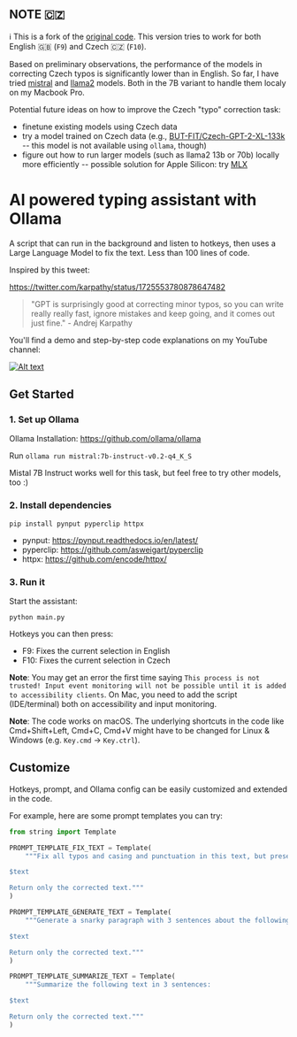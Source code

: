 ## NOTE 🇨🇿

ℹ️ This is a fork of the [original code](https://github.com/patrickloeber/ai-typing-assistant). This version tries to work for both English 🇬🇧 (`F9`) and Czech 🇨🇿 (`F10`). 

Based on preliminary observations, the performance of the models in correcting Czech typos is significantly lower than in English. So far, I have tried [mistral](https://ollama.com/library/mistral) and [llama2](https://ollama.com/library/llama2) models. Both in the 7B variant to handle them localy on my Macbook Pro.

Potential future ideas on how to improve the Czech "typo" correction task:
- finetune existing models using Czech data
- try a model trained on Czech data (e.g., [BUT-FIT/Czech-GPT-2-XL-133k](https://huggingface.co/BUT-FIT/Czech-GPT-2-XL-133k) -- this model is not available using `ollama`, though)
- figure out how to run larger models (such as llama2 13b or 70b) locally more efficiently -- possible solution for Apple Silicon: try [MLX](https://github.com/ml-explore/mlx)

# AI powered typing assistant with Ollama

A script that can run in the background and listen to hotkeys, then uses a Large Language Model to fix the text. Less than 100 lines of code.

Inspired by this tweet:

https://twitter.com/karpathy/status/1725553780878647482

> "GPT is surprisingly good at correcting minor typos, so you can write really really fast, ignore mistakes and keep going, and it comes out just fine." - Andrej Karpathy

You'll find a demo and step-by-step code explanations on my YouTube channel:

 [![Alt text](https://img.youtube.com/vi/IUTFrexghsQ/hqdefault.jpg)](https://youtu.be/IUTFrexghsQ)

## Get Started

### 1. Set up Ollama

Ollama Installation: https://github.com/ollama/ollama

Run `ollama run mistral:7b-instruct-v0.2-q4_K_S`

Mistal 7B Instruct works well for this task, but feel free to try other models, too :)

### 2. Install dependencies
```
pip install pynput pyperclip httpx
```

- pynput: https://pynput.readthedocs.io/en/latest/
- pyperclip: https://github.com/asweigart/pyperclip
- httpx: https://github.com/encode/httpx/

### 3. Run it

Start the assistant:

```
python main.py
```

Hotkeys you can then press:

- F9: Fixes the current selection in English
- F10: Fixes the current selection in Czech

**Note**: You may get an error the first time saying `This process is not trusted! Input event monitoring will not be possible until it is added to accessibility clients`. On Mac, you need to add the script (IDE/terminal) both on accessibility and input monitoring.

**Note**: The code works on macOS. The underlying shortcuts in the code like Cmd+Shift+Left, Cmd+C, Cmd+V might have to be changed for Linux & Windows (e.g. `Key.cmd` -> `Key.ctrl`).

## Customize

Hotkeys, prompt, and Ollama config can be easily customized and extended in the code.

For example, here are some prompt templates you can try:

```python
from string import Template

PROMPT_TEMPLATE_FIX_TEXT = Template(
    """Fix all typos and casing and punctuation in this text, but preserve all new line characters:

$text

Return only the corrected text."""
)

PROMPT_TEMPLATE_GENERATE_TEXT = Template(
    """Generate a snarky paragraph with 3 sentences about the following topic:

$text

Return only the corrected text."""
)

PROMPT_TEMPLATE_SUMMARIZE_TEXT = Template(
    """Summarize the following text in 3 sentences:

$text

Return only the corrected text."""
)
```
